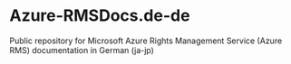 # Azure-RMSDocs.de-de
Public repository for Microsoft Azure Rights Management Service (Azure RMS) documentation in German (ja-jp)
